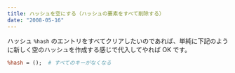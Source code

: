 ```yaml
---
title: ハッシュを空にする（ハッシュの要素をすべて削除する）
date: "2008-05-16"
---
```


ハッシュ `%hash` のエントリをすべてクリアしたいのであれば、単純に下記のように新しく空のハッシュを作成する感じで代入してやれば OK です。

```perl
%hash = ();  # すべてのキーがなくなる
```

